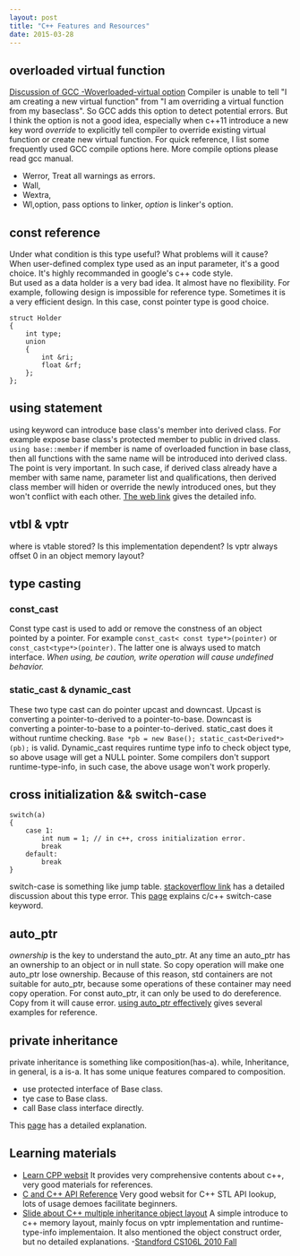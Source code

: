 ```yaml
---
layout: post
title: "C++ Features and Resources"
date: 2015-03-28
---
```


## overloaded virtual function

[Discussion of GCC -Woverloaded-virtual option](https://gcc.gnu.org/ml/gcc/1999-02n/msg00180.html) 
Compiler is unable to tell "I am creating a new virtual function" from
"I am overriding a virtual function from my baseclass". So GCC adds this option 
to detect potential errors. But I think the option is not a good idea, especially
when c++11 introduce a new key word *override* to explicitly tell compiler to 
override existing virtual function or create new virtual function. For quick
reference, I list some frequently used GCC compile options here. More compile
options please read gcc manual. 

- Werror, Treat all warnings as errors.
- Wall, 
- Wextra,
- Wl,option, pass options to linker, *option* is linker's 
option.

## const reference

Under what condition is this type useful? What problems will it cause?
When user-defined complex type used as an input parameter, it's a good 
choice. It's  highly recommanded in google's c++ code style.     
But used as a data holder is a very bad idea. It almost have no flexibility.
For example, following design is impossible for reference type. Sometimes 
it is a very efficient design. In this case, const pointer type is good choice.

```
struct Holder
{
	int type;
	union
	{
		int &ri;
		float &rf;
	};
};
```

## using statement

using keyword can introduce base class's member into derived class.
For example expose base class's protected member to public in drived 
class.     `using base::member` if member is name of overloaded function 
in base class, then all functions with the same name will be introduced 
into derived class. The point is very important.     In such case, if 
derived class already have a member with same name, parameter list and 
qualifications, then derived class member will hiden or override the 
newly introduced ones, but they won't conflict with each other.
[The web link](http://en.cppreference.com/w/cpp/language/using_declaration)
gives the detailed info.

## vtbl & vptr
where is vtable stored? Is this implementation dependent?
Is vptr always offset 0 in an object memory layout?

## type casting

### const_cast
Const type cast is used to add or remove the constness of an object pointed
by a pointer. For example `const_cast< const type*>(pointer)` or 
`const_cast<type*>(pointer)`. The latter one is always used to match interface.
*When using, be caution, write operation will cause undefined behavior.*

### static_cast & dynamic_cast
These two type cast can do pointer upcast and downcast. Upcast is converting
a pointer-to-derived to a pointer-to-base. Downcast is converting a 
pointer-to-base to a pointer-to-derived. static_cast does it without runtime 
checking. `Base *pb = new Base(); static_cast<Derived*>(pb);` is valid.
Dynamic_cast requires runtime type info to check object type, so above usage
will get a NULL pointer. Some compilers don't support runtime-type-info,
in such case, the above usage won't work properly.

## cross initialization && switch-case

```
switch(a)
{
	case 1: 
		int num = 1; // in c++, cross initialization error.
		break
	default:
		break
}
```

switch-case is something like jump table.
[stackoverflow link](http://stackoverflow.com/questions/92396/why-cant-variables-be-declared-in-a-switch-statement)
has a detailed discussion about this type error.
This [page](http://www.complete-concrete-concise.com/programming/c/keyword-switch-case-default)
explains c/c++ switch-case keyword.

## auto_ptr
*ownership* is the key to understand the auto_ptr. At any time 
an auto_ptr has an ownership to an object or in null state.
So copy operation will make one auto_ptr lose ownership. 
Because of this reason, std containers are not suitable for 
auto_ptr, because some operations of these container may need
copy operation.     For const auto_ptr, it can only be used to 
do dereference. Copy from it will cause error.
[using auto_ptr effectively](http://www.gotw.ca/publications/using_auto_ptr_effectively.htm)
gives several examples for reference.

## private inheritance
private inheritance is something like composition(has-a).
while, Inheritance, in general, is a is-a. It has some
unique features compared to composition.

- use protected interface of Base class.
- tye case to Base class.
- call Base class interface directly.

This [page](https://isocpp.org/wiki/faq/private-inheritance) 
has a detailed explanation.

## Learning materials

- [Learn CPP websit](http://www.learncpp.com/) It provides very comprehensive 
contents about c++, very good materials for references.
- [C and C++ API Reference](http://www.cplusplus.com/) 
Very good websit for C++ STL API lookup, lots of usage 
demoes facilitate beginners.
- [Slide about C++ multiple inheritance object layout](http://lifegoo.pluskid.org/upload/doc/object_models/C++%20Object%20Model.pdf) 
A simple introduce to c++ memory layout, mainly focus on vptr implementation 
and runtime-type-info implementaion. It also mentioned the object construct 
order, but no detailed explanations.
-[Standford CS106L 2010 Fall](http://www.keithschwarz.com/cs106l/fall2010/)
